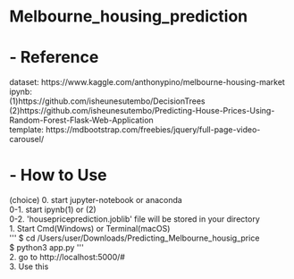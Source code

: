 # Melbourne_housing_prediction

<h1>- Reference</h1>
dataset: https://www.kaggle.com/anthonypino/melbourne-housing-market <br>
ipynb: <br>
 (1)https://github.com/isheunesutembo/DecisionTrees <br>
 (2)https://github.com/isheunesutembo/Predicting-House-Prices-Using-Random-Forest-Flask-Web-Application <br>
template: https://mdbootstrap.com/freebies/jquery/full-page-video-carousel/ <br>

<h1>- How to Use</h1>
(choice)
0. start jupyter-notebook or anaconda <br>
0-1. start ipynb(1) or (2) <br>
0-2. 'housepriceprediction.joblib' file will be stored in your directory <br>
1. Start Cmd(Windows) or Terminal(macOS) <br>
'''
 $ cd /Users/user/Downloads/Predicting_Melbourne_housig_price <br>
 $ python3 app.py
'''
 <br>
2. go to http://localhost:5000/#<br>
3. Use this<br>
